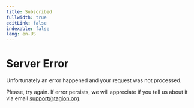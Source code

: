 ```yaml
---
title: Subscribed
fullwidth: true
editLink: false
indexable: false
lang: en-US
---
```


# Server Error

Unfortunately an error happened and your request was not processed.

Please, try again. If error persists, we will appreciate if you tell us about it via email <support@tagion.org>.